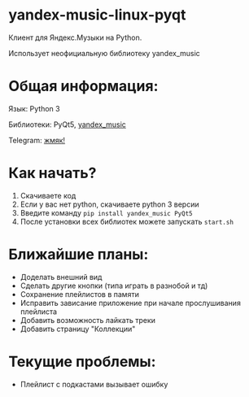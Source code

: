 # yandex-music-linux-pyqt
Клиент для Яндекс.Музыки на Python.

Использует неофициальную библиотеку yandex_music

# Общая информация:

Язык: Python 3

Библиотеки: PyQt5, [yandex_music](https://github.com/MarshalX/yandex-music-api)

Telegram: [жмяк!](https://t.me/+13m18hENHa9lYTcy)

# Как начать?

1. Скачиваете код
2. Если у вас нет python, скачиваете python 3 версии
3. Введите команду `pip install yandex_music PyQt5`
4. После установки всех библиотек можете запускать `start.sh`

# Ближайшие планы:
- Доделать внешний вид
- Сделать другие кнопки (типа играть в разнобой и тд)
- Сохранение плейлистов в памяти
- Исправить зависание приложение при начале прослушивания плейлиста
- Добавить возможность лайкать треки
- Добавить страницу "Коллекции"

# Текущие проблемы:
- Плейлист с подкастами вызывает ошибку
